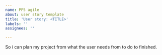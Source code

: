 ```yaml
---
name: PP5 agile
about: user story template
title: 'User story: <TITLE>'
labels: ''
assignees: ''

---
```


So i can plan my project from what the user needs from to do to finished.
